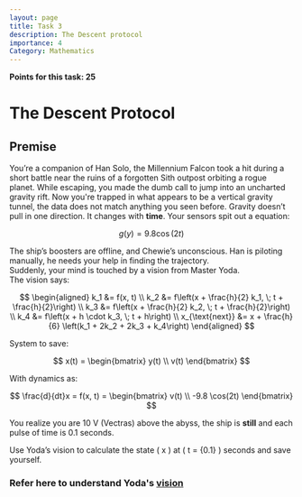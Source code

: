 ```yaml
---
layout: page
title: Task 3
description: The Descent protocol
importance: 4
Category: Mathematics
---
```


**Points for this task: 25**

# The Descent Protocol

## Premise

You’re a companion of Han Solo, the Millennium Falcon took a hit during a short battle near the ruins of a forgotten Sith outpost orbiting a rogue planet. While escaping, you made the dumb call to jump into an uncharted gravity rift. Now you're trapped in what appears to be a vertical gravity tunnel, the data does not match anything you seen before. Gravity doesn’t pull in one direction. It changes with **time**. Your sensors spit out a equation:

$$
g(y) = 9.8 \cos(2t)
$$

The ship’s boosters are offline, and Chewie’s unconscious. Han is piloting manually, he needs your help in finding the trajectory.  
Suddenly, your mind is touched by a vision from Master Yoda.  
The vision says:

$$
\begin{aligned}
k_1 &= f(x, t) \\
k_2 &= f\left(x + \frac{h}{2} k_1, \; t + \frac{h}{2}\right) \\
k_3 &= f\left(x + \frac{h}{2} k_2, \; t + \frac{h}{2}\right) \\
k_4 &= f\left(x + h \cdot k_3, \; t + h\right) \\
x_{\text{next}} &= x + \frac{h}{6} \left(k_1 + 2k_2 + 2k_3 + k_4\right)
\end{aligned}
$$

System to save:

$$
x(t) = \begin{bmatrix}
y(t) \\
v(t)
\end{bmatrix}
$$

With dynamics as:

$$
\frac{d}{dt}x = f(x, t) = \begin{bmatrix}
v(t) \\
-9.8 \cos(2t)
\end{bmatrix}
$$

You realize you are 10 V (Vectras) above the abyss, the ship is **still** and each pulse of time is 0.1 seconds.

Use Yoda’s vision to calculate the state \( x \) at \( t = \{0.1\} \) seconds and save yourself.

### Refer here to understand Yoda's [vision](https://www.youtube.com/watch?v=hpeKrMG-WP0)